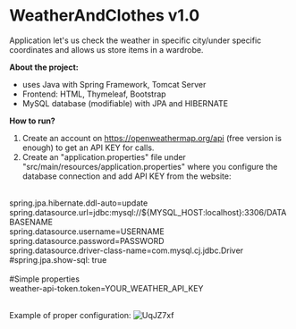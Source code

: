 # WeatherAndClothes v1.0
Application let's us check the weather in specific city/under specific coordinates and allows us store items in a wardrobe.

<b> About the project: </b>
- uses Java with Spring Framework, Tomcat Server
- Frontend: HTML, Thymeleaf, Bootstrap 
- MySQL database (modifiable) with JPA and HIBERNATE

<b>How to run?</b> <br>
1. Create an account on https://openweathermap.org/api (free version is enough) to get an API KEY for calls.
2. Create an "application.properties" file under "src/main/resources/application.properties" where you configure the database connection and add API KEY from the website: <br>

<br>
spring.jpa.hibernate.ddl-auto=update <br>
spring.datasource.url=jdbc:mysql://${MYSQL_HOST:localhost}:3306/DATABASENAME  <br>
spring.datasource.username=USERNAME <br>
spring.datasource.password=PASSWORD <br>
spring.datasource.driver-class-name=com.mysql.cj.jdbc.Driver <br>
#spring.jpa.show-sql: true <br>
<br>
#Simple properties <br>
weather-api-token.token=YOUR_WEATHER_API_KEY

<br>Example of proper configuration:
![UqJZ7xf](https://github.com/Salonce/WeatherAndClothes/assets/27849647/eb7f8780-b428-42cd-935a-ee69e50ec934)



